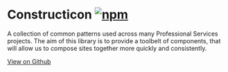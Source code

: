 # Constructicon [![npm](https://img.shields.io/npm/v/constructicon.svg?style=flat-square)](https://www.npmjs.com/package/constructicon)

A collection of common patterns used across many Professional Services projects. The aim of this library is to provide a toolbelt of components, that will allow us to compose sites together more quickly and consistently.

[View on Github](https://github.com/blackbaud-services/constructicon)

